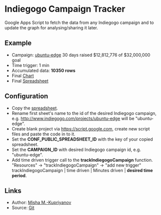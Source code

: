 Indiegogo Campaign Tracker
========================
Google Apps Script to fetch the data from any Indiegogo campaign and to update the graph for analysing/sharing it later.

Example
-----------
* Campaign: [ubuntu-edge](http://www.indiegogo.com/projects/ubuntu-edge) 30 days raised $12,812,776 of $32,000,000 goal
* Time trigger: 1 min
* Accumulated data: **10350 rows**
* Final [Chart](https://docs.google.com/spreadsheet/oimg?key=0Akgh73WhU1qHdGNuY3lHUmhwVE9GMzc3aEJ0bHFRSmc&oid=3&zx=l7kn948qwgoe)
* Final [Spreadsheet](https://docs.google.com/spreadsheet/ccc?key=0Akgh73WhU1qHdGNuY3lHUmhwVE9GMzc3aEJ0bHFRSmc&usp=sharing)


Configuration
-------------------
* Copy the [spreadsheet](https://docs.google.com/spreadsheet/ccc?key=0Akgh73WhU1qHdFgzazR6SERiWnpYTTlmVG9oaVRVcFE#gid=0).
* Rename first sheet's name to the id of the desired Indiegogo campaign,
   e.g. http://www.indiegogo.com/projects/ubuntu-edge will be "ubuntu-edge".
* Create blank project via https://script.google.com, create new script files and paste the code in to it.
* Set the **CONF_PUBLIC_SPREADSHEET_ID** with the key of your copied spreadsheet.
* Set the **CAMPAIGN_ID** with desired Indiegogo campaign id, e.g. "ubuntu-edge".
* Add time driven trigger call to the **trackIndiegogoCampaign** function.
  "Resources" -> "trackIndiegogoCampaign" -> "add new trigger"
  trackIndiegogoCampaign | time driven | Minutes driven | **desired time period**.


Links
-------
* Author: [Misha M.-Kupriyanov](https://plus.google.com/104512463398531242371/)
* Source: [Git](https://github.com/printminion/GoogleAppsScript/tree/master/IndiegogoTracker)
